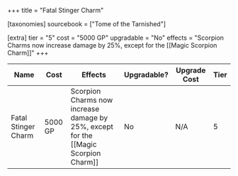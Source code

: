 +++
title = "Fatal Stinger Charm"

[taxonomies]
sourcebook = ["Tome of the Tarnished"]

[extra]
tier = "5"
cost = "5000 GP"
upgradable = "No"
effects = "Scorpion Charms now increase damage by 25%, except for the [[Magic Scorpion Charm]]"
+++

| Name                          | Cost    | Effects                                                                                           | Upgradable? | Upgrade Cost | Tier |
| ----------------------------- | ------- | ----------------------------------------------------------------------------------------------- | ----------- | ------------ | ---- |
| Fatal Stinger Charm | 5000 GP | Scorpion Charms now increase damage by 25%, except for the [[Magic Scorpion Charm]] | No | N/A | 5 |
